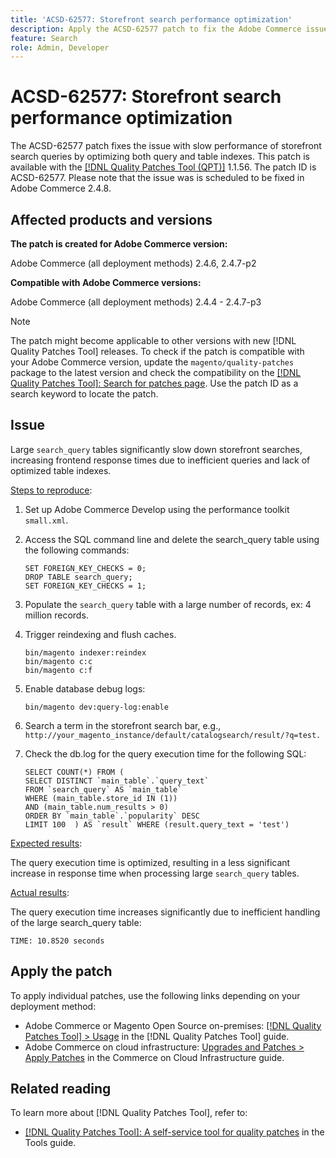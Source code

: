 ```yaml
---
title: 'ACSD-62577: Storefront search performance optimization'
description: Apply the ACSD-62577 patch to fix the Adobe Commerce issue where storefront search performance is degraded due to slow query execution caused by a large `search_query` table.
feature: Search
role: Admin, Developer
---
```

# ACSD-62577: Storefront search performance optimization

The ACSD-62577 patch fixes the issue with slow performance of storefront search queries by optimizing both query and table indexes. This patch is available with the [[!DNL Quality Patches Tool (QPT)]](/help/tools/quality-patches-tool/quality-patches-tool-to-self-serve-quality-patches.md) 1.1.56. The patch ID is ACSD-62577. Please note that the issue was is scheduled to be fixed in Adobe Commerce 2.4.8.

## Affected products and versions

**The patch is created for Adobe Commerce version:**

Adobe Commerce (all deployment methods) 2.4.6, 2.4.7-p2

**Compatible with Adobe Commerce versions:**

Adobe Commerce (all deployment methods) 2.4.4 - 2.4.7-p3

>[!NOTE]
>
>The patch might become applicable to other versions with new [!DNL Quality Patches Tool] releases. To check if the patch is compatible with your Adobe Commerce version, update the `magento/quality-patches` package to the latest version and check the compatibility on the [[!DNL Quality Patches Tool]: Search for patches page](https://experienceleague.adobe.com/tools/commerce-quality-patches/index.html). Use the patch ID as a search keyword to locate the patch.

## Issue

Large `search_query` tables significantly slow down storefront searches, increasing frontend response times due to inefficient queries and lack of optimized table indexes.

<u>Steps to reproduce</u>:

1. Set up Adobe Commerce Develop using the performance toolkit `small.xml`.
1. Access the SQL command line and delete the search_query table using the following commands:

    ```
    SET FOREIGN_KEY_CHECKS = 0;  
    DROP TABLE search_query;  
    SET FOREIGN_KEY_CHECKS = 1;  
    ```
    
1. Populate the `search_query` table with a large number of records, ex: 4 million records.
1. Trigger reindexing and flush caches.

    ```
    bin/magento indexer:reindex  
    bin/magento c:c  
    bin/magento c:f  
    ```
    
1. Enable database debug logs:

    ```
    bin/magento dev:query-log:enable  
    ```
    
1. Search a term in the storefront search bar, e.g., 
`http://your_magento_instance/default/catalogsearch/result/?q=test.`
1. Check the db.log for the query execution time for the following SQL:

    ```
    SELECT COUNT(*) FROM (  
    SELECT DISTINCT `main_table`.`query_text`  
    FROM `search_query` AS `main_table`  
    WHERE (main_table.store_id IN (1))  
    AND (main_table.num_results > 0)  
    ORDER BY `main_table`.`popularity` DESC  
    LIMIT 100  ) AS `result` WHERE (result.query_text = 'test')  
    ```
    
<u>Expected results</u>:

The query execution time is optimized, resulting in a less significant increase in response time when processing large `search_query` tables.

<u>Actual results</u>:

The query execution time increases significantly due to inefficient handling of the large search_query table:

```
TIME: 10.8520 seconds  
```

## Apply the patch

To apply individual patches, use the following links depending on your deployment method:

* Adobe Commerce or Magento Open Source on-premises: [[!DNL Quality Patches Tool] > Usage](/help/tools/quality-patches-tool/usage.md) in the [!DNL Quality Patches Tool] guide.
* Adobe Commerce on cloud infrastructure: [Upgrades and Patches > Apply Patches](https://experienceleague.adobe.com/docs/commerce-cloud-service/user-guide/develop/upgrade/apply-patches.html) in the Commerce on Cloud Infrastructure guide.

## Related reading

To learn more about [!DNL Quality Patches Tool], refer to:

* [[!DNL Quality Patches Tool]: A self-service tool for quality patches](/help/tools/quality-patches-tool/quality-patches-tool-to-self-serve-quality-patches.md) in the Tools guide.
